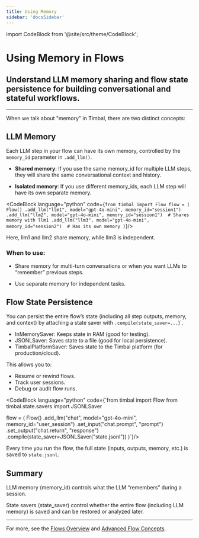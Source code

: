 ```yaml
---
title: Using Memory
sidebar: 'docsSidebar'
---
```

import CodeBlock from '@site/src/theme/CodeBlock';

# Using Memory in Flows

<h2 className="subtitle" style={{marginTop: '-17px', fontSize: '1.1rem', fontWeight: 'normal'}}>
Understand LLM memory sharing and flow state persistence for building conversational and stateful workflows.
</h2>

---

When we talk about "memory" in Timbal, there are two distinct concepts:


## LLM Memory

Each LLM step in your flow can have its own memory, controlled by the `memory_id` parameter in `.add_llm()`.

- **Shared memory**: If you use the same memory_id for multiple LLM steps, they will share the same conversational context and history.

- **Isolated memory**: If you use different memory_ids, each LLM step will have its own separate memory.

<CodeBlock language="python" code={`from timbal import Flow
flow = (
    Flow()
    .add_llm("llm1", model="gpt-4o-mini", memory_id="session1")
    .add_llm("llm2", model="gpt-4o-mini", memory_id="session1")  # Shares memory with llm1
    .add_llm("llm3", model="gpt-4o-mini", memory_id="session2")  # Has its own memory
)`}/>

Here, llm1 and llm2 share memory, while llm3 is independent.

### When to use:
- Share memory for multi-turn conversations or when you want LLMs to “remember” previous steps.

- Use separate memory for independent tasks.

## Flow State Persistence

You can persist the entire flow’s state (including all step outputs, memory, and context) by attaching a state saver with `.compile(state_saver=...`)`.

- InMemorySaver: Keeps state in RAM (good for testing).
- JSONLSaver: Saves state to a file (good for local persistence).
- TimbalPlatformSaver: Saves state to the Timbal platform (for production/cloud).

This allows you to:
- Resume or rewind flows.
- Track user sessions.
- Debug or audit flow runs.


<CodeBlock language="python" code={`from timbal import Flow
from timbal.state.savers import JSONLSaver

flow = (
    Flow()
    .add_llm("chat", model="gpt-4o-mini", memory_id="user_session")
    .set_input("chat.prompt", "prompt")
    .set_output("chat.return", "response")
    .compile(state_saver=JSONLSaver("state.jsonl"))
)`}/>

Every time you run the flow, the full state (inputs, outputs, memory, etc.) is saved to `state.jsonl`.

## Summary

LLM memory (memory_id) controls what the LLM “remembers” during a session.

State savers (state_saver) control whether the entire flow (including LLM memory) is saved and can be restored or analyzed later.

---

For more, see the [Flows Overview](/workflows) and [Advanced Flow Concepts](/workflows/advanced).